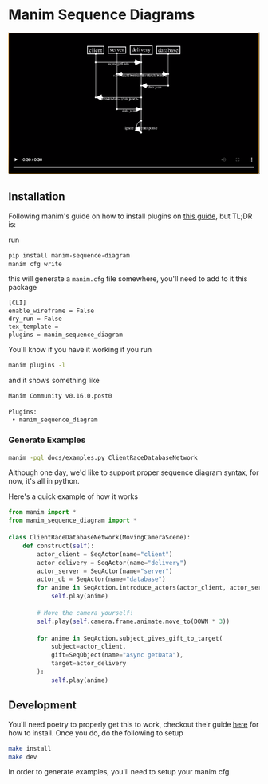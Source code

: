 # Manim Sequence Diagrams

[![watch the sequence diagram video](docs/seq-diagram.png)](./docs/ClientRaceDatabaseNetwork.mp4)

## Installation

Following manim's guide on how to install plugins on [this guide](https://docs.manim.community/en/stable/plugins.html), but TL;DR is:

run

```sh
pip install manim-sequence-diagram
manim cfg write
```

this will generate a `manim.cfg` file somewhere, you'll need to add to it this package

```
[CLI]
enable_wireframe = False
dry_run = False
tex_template =
plugins = manim_sequence_diagram
```

You'll know if you have it working if you run

```sh
manim plugins -l
```

and it shows something like

```
Manim Community v0.16.0.post0

Plugins:
 • manim_sequence_diagram
```

### Generate Examples

```sh
manim -pql docs/examples.py ClientRaceDatabaseNetwork
```

Although one day, we'd like to support proper sequence diagram syntax, for now, it's all in python.

Here's a quick example of how it works

```python
from manim import *
from manim_sequence_diagram import *

class ClientRaceDatabaseNetwork(MovingCameraScene):
    def construct(self):
        actor_client = SeqActor(name="client")
        actor_delivery = SeqActor(name="delivery")
        actor_server = SeqActor(name="server")
        actor_db = SeqActor(name="database")
        for anime in SeqAction.introduce_actors(actor_client, actor_server, actor_delivery, actor_db):
            self.play(anime)

        # Move the camera yourself!
        self.play(self.camera.frame.animate.move_to(DOWN * 3))

        for anime in SeqAction.subject_gives_gift_to_target(
            subject=actor_client,
            gift=SeqObject(name="async getData"),
            target=actor_delivery
        ):
            self.play(anime)
```

## Development

You'll need poetry to properly get this to work, checkout their guide [here](https://python-poetry.org/docs/) for how to install. Once you do, do the following to setup

```sh
make install
make dev
```

In order to generate examples, you'll need to setup your manim cfg
